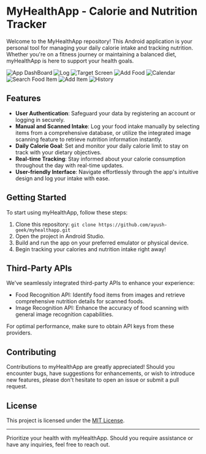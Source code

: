 # MyHealthApp - Calorie and Nutrition Tracker

Welcome to the MyHealthApp repository! This Android application is your personal tool for managing your daily calorie intake and tracking nutrition. Whether you're on a fitness journey or maintaining a balanced diet, myHealthApp is here to support your health goals.

![App DashBoard](dashboard.png)
![Log ](Log.jpg)
![Target Screen](target.jpg)
![Add Food](add1.jpg)
![Calendar](Calendar.jpg)
![Search Food Item](add2.jpg)
![Add Item](add3.jpg)
![History](History.jpg)

## Features

- **User Authentication**: Safeguard your data by registering an account or logging in securely.
- **Manual and Scanned Intake**: Log your food intake manually by selecting items from a comprehensive database, or utilize the integrated image scanning feature to retrieve nutrition information instantly.
- **Daily Calorie Goal**: Set and monitor your daily calorie limit to stay on track with your dietary objectives.
- **Real-time Tracking**: Stay informed about your calorie consumption throughout the day with real-time updates.
- **User-friendly Interface**: Navigate effortlessly through the app's intuitive design and log your intake with ease.

## Getting Started

To start using myHealthApp, follow these steps:

1. Clone this repository: `git clone https://github.com/ayush-geek/myhealthapp.git`
2. Open the project in Android Studio.
3. Build and run the app on your preferred emulator or physical device.
4. Begin tracking your calories and nutrition intake right away!

## Third-Party APIs

We've seamlessly integrated third-party APIs to enhance your experience:
- Food Recognition API: Identify food items from images and retrieve comprehensive nutrition details for scanned foods.
- Image Recognition API: Enhance the accuracy of food scanning with general image recognition capabilities.

For optimal performance, make sure to obtain API keys from these providers.

## Contributing

Contributions to myHealthApp are greatly appreciated! Should you encounter bugs, have suggestions for enhancements, or wish to introduce new features, please don't hesitate to open an issue or submit a pull request.

## License

This project is licensed under the [MIT License](LICENSE).

---

Prioritize your health with myHealthApp. Should you require assistance or have any inquiries, feel free to reach out.
